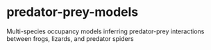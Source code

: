 # predator-prey-models
Multi-species occupancy models inferring predator-prey interactions between frogs, lizards, and predator spiders
